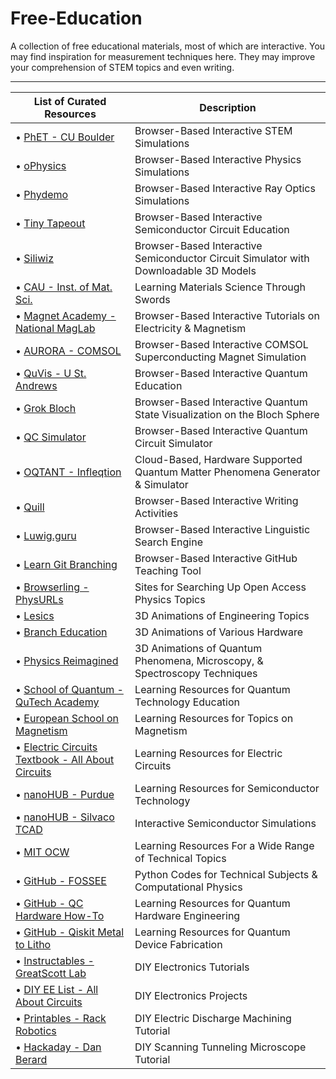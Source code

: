 # Free-Education



A collection of free educational materials, most of which are interactive. You may find inspiration for measurement techniques here. They may improve your comprehension of STEM topics and even writing.
_____________________________________________________________________________________________________________________________________________________________________________

| List of Curated Resources | Description |
|---------------------------|-----------------------------------------------------------------------------------------|
| • [PhET - CU Boulder](https://phet.colorado.edu/en/simulations/browse) | Browser-Based Interactive STEM Simulations |
| • [oPhysics](https://ophysics.com/w12.html) | Browser-Based Interactive Physics Simulations |
| • [Phydemo](https://phydemo.app/ray-optics) | Browser-Based Interactive Ray Optics Simulations |
| • [Tiny Tapeout](https://tinytapeout.com/siliwiz/introduction) | Browser-Based Interactive Semiconductor Circuit Education |
| • [Siliwiz](https://siliwiz.pages.dev) | Browser-Based Interactive Semiconductor Circuit Simulator with Downloadable 3D Models |
| • [CAU - Inst. of Mat. Sci.](https://www.tf.uni-kiel.de/matwis/amat/iss/index.html) | Learning Materials Science Through Swords |
| • [Magnet Academy - National MagLab](https://nationalmaglab.org/magnet-academy/watch-play/interactive-tutorials) | Browser-Based Interactive Tutorials on Electricity & Magnetism |
| • [AURORA - COMSOL](https://aurora.epfl.ch/app-lib) | Browser-Based Interactive COMSOL Superconducting Magnet Simulation |
| • [QuVis - U St. Andrews](https://www.st-andrews.ac.uk/physics/quvis) | Browser-Based Interactive Quantum Education |
| • [Grok Bloch](https://javafxpert.github.io/grok-bloch) | Browser-Based Interactive Quantum State Visualization on the Bloch Sphere |
| • [QC Simulator](https://qcsimulator.github.io) | Browser-Based Interactive Quantum Circuit Simulator |
| • [OQTANT - Infleqtion](https://oqtant.infleqtion.com) | Cloud-Based, Hardware Supported Quantum Matter Phenomena Generator & Simulator |
| • [Quill](https://www.quill.org) | Browser-Based Interactive Writing Activities |
| • [Luwig.guru](https://ludwig.guru) | Browser-Based Interactive Linguistic Search Engine |
| • [Learn Git Branching](https://learngitbranching.js.org) | Browser-Based Interactive GitHub Teaching Tool |
| • [Browserling - PhysURLs](https://physurls.com) | Sites for Searching Up Open Access Physics Topics |
| • [Lesics](https://www.youtube.com/@Lesics/playlists) | 3D Animations of Engineering Topics |
| • [Branch Education](https://www.youtube.com/@BranchEducation/playlists) | 3D Animations of Various Hardware |
| • [Physics Reimagined](https://toutestquantique.fr/en) | 3D Animations of Quantum Phenomena, Microscopy, & Spectroscopy Techniques |
| • [School of Quantum - QuTech Academy](https://www.qutube.nl) | Learning Resources for Quantum Technology Education |
| • [European School on Magnetism](https://magnetism.eu/esm/repository-topics.html) | Learning Resources for Topics on Magnetism |
| • [Electric Circuits Textbook - All About Circuits](https://www.allaboutcircuits.com/textbook/) | Learning Resources for Electric Circuits |
| • [nanoHUB - Purdue](https://nanohub.org/groups/semiconductoreducation) | Learning Resources for Semiconductor Technology |
| • [nanoHUB - Silvaco TCAD](https://nanohub.org/resources/silvacotcad) | Interactive Semiconductor Simulations |
| • [MIT OCW](https://ocw.mit.edu/search) | Learning Resources For a Wide Range of Technical Topics |
| • [GitHub - FOSSEE](https://github.com/FOSSEE/Python-Textbook-Companions) | Python Codes for Technical Subjects & Computational Physics |
| • [GitHub - QC Hardware How-To](https://github.com/OJB-Quantum/QC-Hardware-How-To) | Learning Resources for Quantum Hardware Engineering |
| • [GitHub - Qiskit Metal to Litho](https://github.com/OJB-Quantum/Qiskit-Metal-to-Litho) | Learning Resources for Quantum Device Fabrication |
| • [Instructables - GreatScott Lab](https://www.instructables.com/member/GreatScottLab/instructables) | DIY Electronics Tutorials |
| • [DIY EE List - All About Circuits](https://www.allaboutcircuits.com/textbook/experiments/) | DIY Electronics Projects |
| • [Printables - Rack Robotics](https://www.printables.com/model/411400-ender-3-to-edm-machine-conversion) | DIY Electric Discharge Machining Tutorial |
| • [Hackaday - Dan Berard](https://hackaday.io/project/4986-scanning-tunneling-microscope) | DIY Scanning Tunneling Microscope Tutorial |
